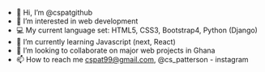 - 👋 Hi, I’m @cspatgithub
- 👀 I’m interested in web development
- 💻️ My current language set: HTML5, CSS3, Bootstrap4, Python (Django)
- 🌱 I’m currently learning Javascript (next, React)
- 💞️ I’m looking to collaborate on major web projects in Ghana
- 📫 How to reach me cspat99@gmail.com, @cs_patterson - instagram

<!---
cspatgithub/cspatgithub is a ✨ special ✨ repository because its `README.md` (this file) appears on your GitHub profile.
You can click the Preview link to take a look at your changes.
--->
